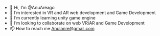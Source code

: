 - 👋 Hi, I’m @AnuAreago
- 👀 I’m interested in VR and AR web development and Game Development
- 🌱 I’m currently learning unity game engine 
- 💞️ I’m looking to collaborate on web VR/AR and Game Development
- 📫 How to reach me Anulanre@gmail.com

<!---
AnuAreago/AnuAreago is a ✨ special ✨ repository because its `README.md` (this file) appears on your GitHub profile.
You can click the Preview link to take a look at your changes.
--->
